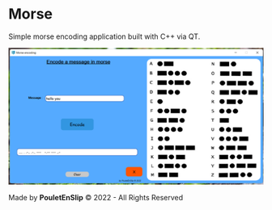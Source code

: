 # Morse
Simple morse encoding application built with C++ via QT.

![0](https://github.com/PouletEnSlip/Morse/blob/main/app.png)

Made by **PouletEnSlip** © 2022 - All Rights Reserved
